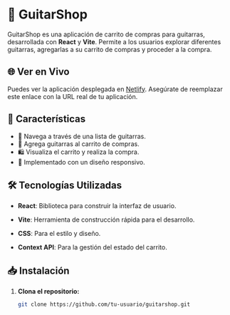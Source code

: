 # 🎸 GuitarShop

GuitarShop es una aplicación de carrito de compras para guitarras, desarrollada con **React** y **Vite**. Permite a los usuarios explorar diferentes guitarras, agregarlas a su carrito de compras y proceder a la compra.

## 🌐 Ver en Vivo

Puedes ver la aplicación desplegada en [Netlify](https://appguitarla.netlify.app). Asegúrate de reemplazar este enlace con la URL real de tu aplicación.

## 🚀 Características

- 🎸 Navega a través de una lista de guitarras.
- 🛒 Agrega guitarras al carrito de compras.
- 🛍️ Visualiza el carrito y realiza la compra.
- 📱 Implementado con un diseño responsivo.

## 🛠️ Tecnologías Utilizadas

- **React**: Biblioteca para construir la interfaz de usuario.
- **Vite**: Herramienta de construcción rápida para el desarrollo.
- **CSS**: Para el estilo y diseño.

- **Context API**: Para la gestión del estado del carrito.

## 📥 Instalación

1. **Clona el repositorio:**

   ```bash
   git clone https://github.com/tu-usuario/guitarshop.git
